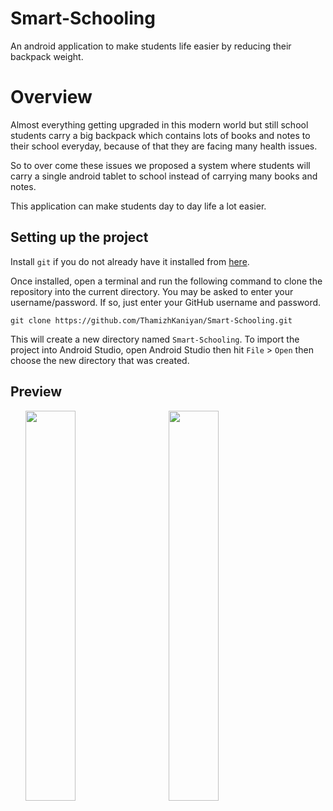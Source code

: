 # Smart-Schooling
An android application to make students life easier by reducing their backpack weight.

# Overview
Almost everything getting upgraded in this modern world but still school students carry a big backpack which contains lots of books and notes to their school everyday, because of that they are facing many health issues.

So to over come these issues we proposed a system where students will carry a single android tablet to school instead of carrying many books and notes.

This application can make students day to day life a lot easier.

## Setting up the project
Install `git` if you do not already have it installed from [here](https://git-scm.com/).

Once installed, open a terminal and run the following command to clone the repository into the current directory. You may be asked to enter your username/password. If so, just enter your GitHub username and password.

`git clone https://github.com/ThamizhKaniyan/Smart-Schooling.git`

This will create a new directory named `Smart-Schooling`. To import the project into Android Studio, open Android Studio then hit `File` > `Open` then choose the new directory that was created.

## Preview
<div>
  &nbsp
  &nbsp
  &nbsp
  <img src="https://raw.githubusercontent.com/ThamizhKaniyan/Smart-Schooling/main/ScreenShots/splash_screen.jpg" width="40%" height="40%" >
    &nbsp
  &nbsp
  &nbsp
  <img src="https://raw.githubusercontent.com/ThamizhKaniyan/Smart-Schooling/main/ScreenShots/primary_screen.jpg" width="40%" height="40%" >
</div>
